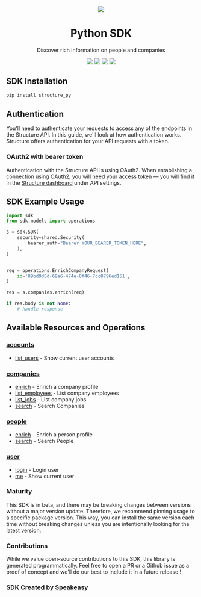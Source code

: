 <div align="center">
    <picture>
        <source srcset="https://user-images.githubusercontent.com/6267663/229523981-b357a689-adc6-4905-ac0e-e432aee5800b.png" media="(prefers-color-scheme: dark)">
        <img src="https://user-images.githubusercontent.com/6267663/229523981-b357a689-adc6-4905-ac0e-e432aee5800b.png">
    </picture>
    <h1>Python SDK</h1>
   <p>Discover rich information on people and companies</p>
   <a href="https://docs.structure.ac/"><img src="https://img.shields.io/static/v1?label=Docs&message=API Ref&color=2564ec&style=for-the-badge" /></a>
   <a href="https://github.com/structure-ac/structure-python/actions"><img src="https://img.shields.io/github/actions/workflow/status/structure-ac/structure-python/speakeasy_sdk_generation.yml?style=for-the-badge" /></a>
  <a href="https://opensource.org/licenses/MIT"><img src="https://img.shields.io/badge/License-MIT-blue.svg?style=for-the-badge" /></a>
  <a href="https://github.com/structure-ac/structure-python/releases"><img src="https://img.shields.io/github/v/release/structure-ac/structure-python?sort=semver&style=for-the-badge" /></a>
</div>

<!-- Start SDK Installation -->
## SDK Installation

```bash
pip install structure_py
```
<!-- End SDK Installation -->

## Authentication
You'll need to authenticate your requests to access any of the endpoints in the Structure API. In this guide, we'll look at how authentication works. Structure offers authentication for your API requests with a token.

### OAuth2 with bearer token
Authentication with the Structure API is using OAuth2. When establishing a connection using OAuth2, you will need your access token — you will find it in the [Structure dashboard](https://www.structure.ac/api_tokens) under API settings.

## SDK Example Usage
<!-- Start SDK Example Usage -->
```python
import sdk
from sdk.models import operations

s = sdk.SDK(
    security=shared.Security(
        bearer_auth="Bearer YOUR_BEARER_TOKEN_HERE",
    ),
)


req = operations.EnrichCompanyRequest(
    id='89bd9d8d-69a6-474e-8f46-7cc8796ed151',
)

res = s.companies.enrich(req)

if res.body is not None:
    # handle response
```
<!-- End SDK Example Usage -->

<!-- Start SDK Available Operations -->
## Available Resources and Operations


### [accounts](docs/accounts/README.md)

* [list_users](docs/accounts/README.md#list_users) - Show current user accounts

### [companies](docs/companies/README.md)

* [enrich](docs/companies/README.md#enrich) - Enrich a company profile
* [list_employees](docs/companies/README.md#list_employees) - List company employees
* [list_jobs](docs/companies/README.md#list_jobs) - List company jobs
* [search](docs/companies/README.md#search) - Search Companies

### [people](docs/people/README.md)

* [enrich](docs/people/README.md#enrich) - Enrich a person profile
* [search](docs/people/README.md#search) - Search People

### [user](docs/user/README.md)

* [login](docs/user/README.md#login) - Login user
* [me](docs/user/README.md#me) - Show current user
<!-- End SDK Available Operations -->

### Maturity

This SDK is in beta, and there may be breaking changes between versions without a major version update. Therefore, we recommend pinning usage
to a specific package version. This way, you can install the same version each time without breaking changes unless you are intentionally
looking for the latest version.

### Contributions

While we value open-source contributions to this SDK, this library is generated programmatically.
Feel free to open a PR or a Github issue as a proof of concept and we'll do our best to include it in a future release !

### SDK Created by [Speakeasy](https://docs.speakeasyapi.dev/docs/using-speakeasy/client-sdks)
